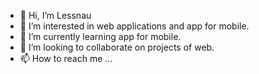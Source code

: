 - 👋 Hi, I’m Lessnau
- 👀 I’m interested in web applications and app for mobile.
- 🌱 I’m currently learning app for mobile.
- 💞️ I’m looking to collaborate on projects of web.
- 📫 How to reach me ...

<!---
eLessnau/eLessnau is a ✨ special ✨ repository because its `README.md` (this file) appears on your GitHub profile.
You can click the Preview link to take a look at your changes.
--->
